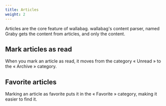 ```yaml
---
title: Articles
weight: 2
---
```


Articles are the core feature of wallabag. wallabag's content parser, named Graby gets the content from articles, and only the content.

## Mark articles as read

When you mark an article as read, it moves from the category « Unread » to the « Archive » category.

## Favorite articles

Marking an article as favorite puts it in the « Favorite » category, making it easier to find it.
